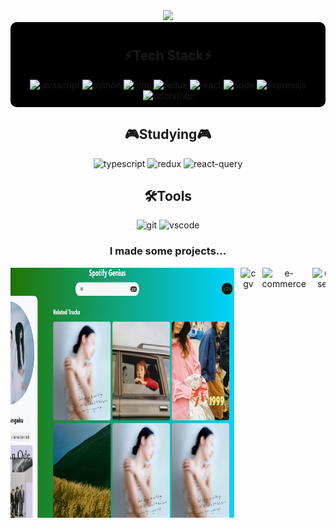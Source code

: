 <div align="center">
<img src="https://capsule-render.vercel.app/api?type=rect&height=500&color=gradient&text=Hyun%20Git%20Hub&section=header&reversal=false&textBg=false" />
  
</div>


<div align="center" style="background-color: #000; padding: 10px; border-radius: 10px;">
 <h2>⚡Tech Stack⚡</h2>
 <img src="https://img.shields.io/badge/JavaScript-F7DF1E?style=for-the-badge&logo=JavaScript&logoColor=white" alt="javascript" />
 <img src="https://img.shields.io/badge/Python-3776AB?style=for-the-badge&logo=python&logoColor=white" alt="python" />
 <img src="https://img.shields.io/badge/HTML5-E34F26?style=for-the-badge&logo=html5&logoColor=white" alt="html" />
 <img src="https://img.shields.io/badge/Redux-593D88?style=for-the-badge&logo=redux&logoColor=white" alt="redux" />
 <img src="https://img.shields.io/badge/React-20232A?style=for-the-badge&logo=react&logoColor=61DAFB" alt="react" />
 <img src="https://img.shields.io/badge/Node.js-43853D?style=for-the-badge&logo=node.js&logoColor=white" alt="node" />
 <img src="https://img.shields.io/badge/Express.js-404D59?style=for-the-badge" alt="expressjs" />
 <img src="https://img.shields.io/badge/Bootstrap-563D7C?style=for-the-badge&logo=bootstrap&logoColor=white" alt="bootstrap" />
</div>

<div align="center">
<h2>🎮Studying🎮</h2>
 <img src="https://img.shields.io/badge/TypeScript-007ACC?style=for-the-badge&logo=typescript&logoColor=white" alt="typescript"/>
 <img src="https://img.shields.io/badge/Redux-593D88?style=for-the-badge&logo=redux&logoColor=white" alt="redux"/>
 <img src="https://img.shields.io/badge/ReactQuery-20232A?style=for-the-badge&logo=react&logoColor=61DAF" alt="react-query"/>
</div>


<div align="center">
<h2>🛠Tools</h2>
<img src="https://img.shields.io/badge/GIT-E44C30?style=for-the-badge&logo=git&logoColor=white" alt="git"/>
<img src="https://img.shields.io/badge/VS_Code-0078D4?style=for-the-badge&logo=visual%20studio%20code&logoColor=white" alt="vscode"/>
</div>


<div align="center">
  <h3>I made some projects...</h3>
  <div style="display: flex; justify-content: center; gap: 10px; flex-wrap: nowrap; overflow-x: auto;">
    <img src="https://github.com/Hyun198/spotify_final/raw/master/assets/image.png" alt="spotify" style="width: 400px; height: 400px;"/>
    <img src="https://github.com/user-attachments/assets/972b9300-45b0-4eec-ac87-b892dbd46a27" alt="cgv" style="width: 400px; height: 400px;"/>
    <img src="https://github.com/user-attachments/assets/6237e0fe-3459-4b9d-8bef-0b76978cf239" alt="e-commerce" style="width: 400px; height: 400px;"/>
    <img src="https://github.com/user-attachments/assets/3a6b9373-3cb9-4e87-b797-51fdfdfd3711" alt="universe-app" style="width: 400px; height: 400px">
  </div>
</div>



